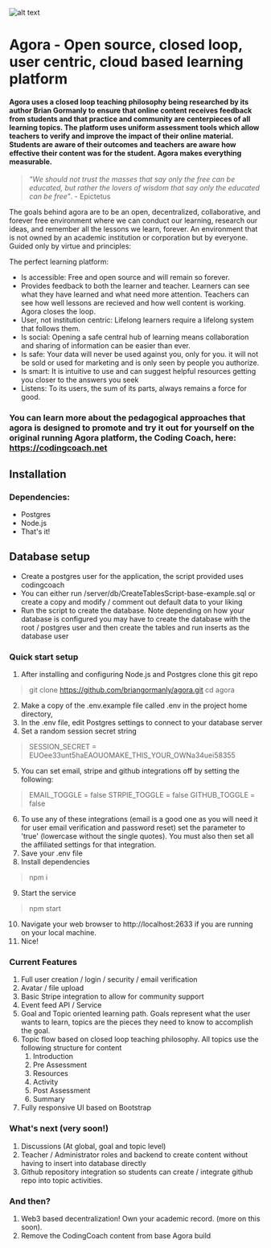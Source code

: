 ![alt text](https://github.com/briangormanly/agora/blob/main/client/public/assets/img/logos/agora-logo-trns-1200.png?raw=true)
# Agora - Open source, closed loop, user centric, cloud based learning platform
#### Agora uses a closed loop teaching philosophy being researched by its author Brian Gormanly to ensure that online content receives feedback from students and that practice and community are centerpieces of all learning topics. The platform uses uniform assessment tools which allow teachers to verify and improve the impact of their online material. Students are aware of their outcomes and teachers are aware how effective their content was for the student. Agora makes everything measurable.  

> *"We should not trust the masses that say only the free can be educated, but rather the lovers of wisdom that say only the educated can be free"*. - Epictetus

The goals behind agora are to be an open, decentralized, collaborative, and forever free environment where we can conduct our learning, research our ideas, and remember all the lessons we learn, forever. An environment that is not owned by an academic institution or corporation but by everyone. Guided only by virtue and principles:  

The perfect learning platform:
- Is accessible: Free and open source and will remain so forever.
- Provides feedback to both the learner and teacher. Learners can see what they have learned and what need more attention.  Teachers can see how well lessons are recieved and how well content is working. Agora closes the loop.
- User, not institution centric: Lifelong learners require a lifelong system that follows them.
- Is social: Opening a safe central hub of learning means collaboration and sharing of
information can be easier than ever.
- Is safe: Your data will never be used against you, only for you. it will not be sold or used
for marketing and is only seen by people you authorize.
- Is smart: It is intuitive to use and can suggest helpful resources getting you closer to the
answers you seek
- Listens: To its users, the sum of its parts, always remains a force for good.

### You can learn more about the pedagogical approaches that agora is designed to promote and try it out for yourself on the original running Agora platform, the Coding Coach, here: https://codingcoach.net  

## Installation  

### Dependencies:
 * Postgres 
 * Node.js
 * That's it!

## Database setup
* Create a postgres user for the application, the script provided uses codingcoach
* You can either run /server/db/CreateTablesScript-base-example.sql or create a copy and modify / comment out default data to your liking
* Run the script to create the database.  Note depending on how your database is configured you may have to create the database with the root / postgres user and then create the tables and run inserts as the database user

### Quick start setup
1. After installing and configuring Node.js and Postgres clone this git repo
> git clone https://github.com/briangormanly/agora.git
> cd agora
2. Make a copy of the .env.example file called .env in the project home directory, 
3. In the .env file, edit Postgres settings to connect to your database server
4. Set a random session secret string 
> SESSION_SECRET = EUOee33unt5haEAOUOMAKE_THIS_YOUR_OWNa34uei58355
5. You can set email, stripe and github integrations off by setting the following:
> EMAIL_TOGGLE = false
> STRPIE_TOGGLE = false
> GITHUB_TOGGLE = false
6. To use any of these integrations (email is a good one as you will need it for user email verification and password reset) set the parameter to 'true' (lowercase without the single quotes). You must also then set all the affiliated settings for that integration.
7. Save your .env file
8. Install dependencies 
> npm i
9. Start the service
> npm start
10. Navigate your web browser to http://localhost:2633 if you are running on your local machine.
11. Nice!


### Current Features
1. Full user creation / login / security / email verification
2. Avatar / file upload
3. Basic Stripe integration to allow for community support
4. Event feed API / Service 
5. Goal and Topic oriented learning path. Goals represent what the user wants to learn, topics are the pieces they need to know to accomplish the goal.
6. Topic flow based on closed loop teaching philosophy. All topics use the following structure for content
    1. Introduction
    2. Pre Assessment
    3. Resources
    4. Activity        
    5. Post Assessment 
    6. Summary         
7. Fully responsive UI based on Bootstrap


### What's next (very soon!)
1. Discussions (At global, goal and topic level)
2. Teacher / Administrator roles and backend to create content without having to insert into database directly
3. Github repository integration so students can create / integrate github repo into topic activities.

### And then?
1. Web3 based decentralization! Own your academic record. (more on this soon).
2. Remove the CodingCoach content from base Agora build
